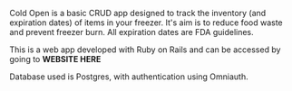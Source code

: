 Cold Open is a basic CRUD app designed to track the inventory (and expiration dates) of items in your freezer. It's aim is to reduce food waste and prevent freezer burn. All expiration dates are FDA guidelines.

This is a web app developed with Ruby on Rails and can be accessed by going to ****WEBSITE HERE****

Database used is Postgres, with authentication using Omniauth.
